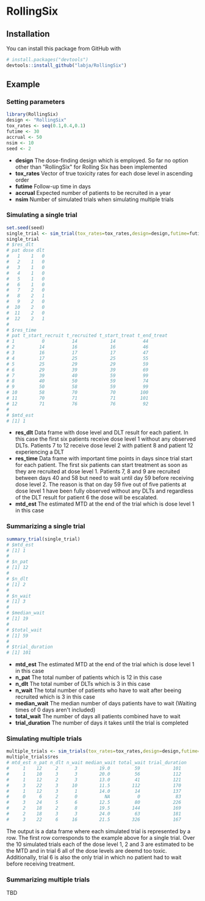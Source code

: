 # RollingSix

## Installation

You can install this package from GitHub with
``` r
# install.packages("devtools")
devtools::install_github("labja/RollingSix")
```

## Example

### Setting parameters 
``` r
library(RollingSix)
design <- "RollingSix"
tox_rates <- seq(0.1,0.4,0.1)
futime <- 30
accrual <- 50
nsim <- 10
seed <- 2
```
* **design** The dose-finding design which is employed. So far no option other than "RollingSix" for Rolling Six has been implemented
* **tox_rates** Vector of true toxicity rates for each dose level in ascending order
* **futime** Follow-up time in days
* **accrual** Expected number of patients to be recruited in a year
* **nsim** Number of simulated trials when simulating multiple trials

### Simulating a single trial
``` r
set.seed(seed)
single_trial <- sim_trial(tox_rates=tox_rates,design=design,futime=futime,accrual=accrual)
single_trial
# $res_dlt
# pat dose dlt
#   1    1   0
#   2    1   0
#   3    1   0
#   4    1   0
#   5    1   0
#   6    1   0
#   7    2   0
#   8    2   1
#   9    2   0
#  10    2   0
#  11    2   0
#  12    2   1
# 
# $res_time
# pat t_start_recruit t_recruited t_start_treat t_end_treat
# 1          0          14            14          44
# 2         14          16            16          46
# 3         16          17            17          47
# 4         17          25            25          55
# 5         25          29            29          59
# 6         29          39            39          69
# 7         39          40            59          99
# 8         40          50            59          74
# 9         50          58            59          99
# 10        58          70            70         100
# 11        70          71            71         101
# 12        71          76            76          92
# 
# $mtd_est
# [1] 1
```
* **res_dlt** Data frame with dose level and DLT result for each patient. In this case the first six patients receive dose level 1 without any observed DLTs. Patients 7 to 12 receive dose level 2 with patient 8 and patient 12 experiencing a DLT
* **res_time** Data frame with important time points in days since trial start for each patient. The first six patients can start treatment as soon as they are recruited at dose level 1. Patients 7, 8 and 9 are recruited between days 40 and 58 but need to wait until day 59 before receiving dose level 2. The reason is that on day 59 five out of five patients at dose level 1 have been fully observed without any DLTs and regardless of the DLT result for patient 6 the dose will be escalated.
* **mtd_est** The estimated MTD at the end of the trial which is dose level 1 in this case 

### Summarizing a single trial
``` r
summary_trial(single_trial)
# $mtd_est
# [1] 1
# 
# $n_pat
# [1] 12
# 
# $n_dlt
# [1] 2
# 
# $n_wait
# [1] 3
# 
# $median_wait
# [1] 19
# 
# $total_wait
# [1] 59
# 
# $trial_duration
# [1] 101
```

* **mtd_est** The estimated MTD at the end of the trial which is dose level 1 in this case 
* **n_pat** The total number of patients which is 12 in this case
* **n_dlt** The total number of DLTs which is 3 in this case
* **n_wait** The total number of patients who have to wait after beeing recruited which is 3 in this case
* **median_wait** The median number of days patients have to wait (Waiting times of 0 days aren't included)
* **total_wait** The number of days all patients combined have to wait
* **trial_duration** The number of days it takes until the trial is completed

### Simulating multiple trials
``` r
multiple_trials <- sim_trials(tox_rates=tox_rates,design=design,futime=futime,accrual=accrual,nsim=nsim,seed=seed)
multiple_trials$res
# mtd_est n_pat n_dlt n_wait median_wait total_wait trial_duration
#     1    12     2      3        19.0         59            101
#     1    10     3      3        20.0         56            112
#     1    12     2      3        13.0         41            121
#     3    22     3     10        11.5        112            170
#     1    12     3      1        14.0         14            137
#     0     6     2      0          NA          0             83
#     3    24     5      6        12.5         80            226
#     2    18     2      8        19.5        144            169
#     2    18     3      3        24.0         63            181
#     3    22     6     16        21.5        326            167
```
The output is a data frame where each simulated trial is represented by a row. The first row corresponds to the example above for a single trial. Over the 10 simulated trials each of the dose level 1, 2 and 3 are estimated to be the MTD and in trial 6 all of the dose levels are deemd too toxic. Additionally, trial 6 is also the only trial in which no patient had to wait before receiving treatment.

### Summarizing multiple trials
TBD

